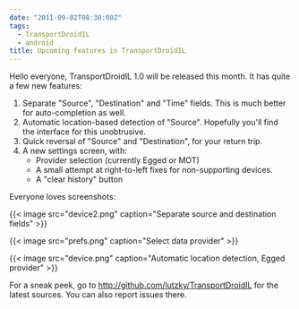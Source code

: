 ```yaml
---
date: "2011-09-02T08:30:00Z"
tags:
  - TransportDroidIL
  - android
title: Upcoming features in TransportDroidIL
---
```


Hello everyone, TransportDroidIL 1.0 will be released this month. It has quite a few new features:

1. Separate "Source", "Destination" and "Time" fields. This is much better for
   auto-completion as well.
2. Automatic location-based detection of "Source". Hopefully you'll find the
   interface for this unobtrusive.
3. Quick reversal of "Source" and "Destination", for your return trip.
4. A new settings screen, with:
   - Provider selection (currently Egged or MOT)
   - A small attempt at right-to-left fixes for non-supporting devices.
   - A "clear history" button

Everyone loves screenshots:


{{< image src="device2.png" caption="Separate source and destination fields" >}}

{{< image src="prefs.png" caption="Select data provider" >}}

{{< image src="device.png" caption="Automatic location detection, Egged provider" >}}

For a sneak peek, go to <http://github.com/lutzky/TransportDroidIL> for the
latest sources. You can also report issues there.
